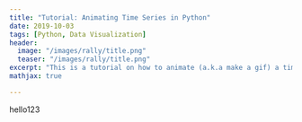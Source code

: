 ```yaml
---
title: "Tutorial: Animating Time Series in Python"
date: 2019-10-03
tags: [Python, Data Visualization]
header:
  image: "/images/rally/title.png"
  teaser: "/images/rally/title.png"
excerpt: "This is a tutorial on how to animate (a.k.a make a gif) a time series in Python."
mathjax: true

---
```

<div id="fb-root"></div>
<script async defer src="https://connect.facebook.net/en_US/sdk.js#xfbml=1&version=v3.2"></script>

hello123

<style type="text/css">
  .gist {width:100% !important;height:100% !important;}
  .gist-file
  .gist-data {max-height: 100%; max-width: 580px;}
</style>

<script src="https://gist.github.com/albertyumol/ee5fb4a4b346afe166366608a50dc568.js"></script>

<script async src="//pagead2.googlesyndication.com/pagead/js/adsbygoogle.js"></script>
<script>
  (adsbygoogle = window.adsbygoogle || []).push({
    google_ad_client: "ca-pub-6410209740119334",
    enable_page_level_ads: true
  });
</script>

<div class="fb-comments" data-href="https://albertyumol.github.io/" data-numposts="5"></div>
